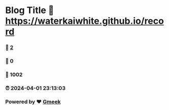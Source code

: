 # Blog Title :link: https://waterkaiwhite.github.io/record 
### :page_facing_up: [2](https://waterkaiwhite.github.io/record/tag.html) 
### :speech_balloon: 0 
### :hibiscus: 1002 
### :alarm_clock: 2024-04-01 23:13:03 
### Powered by :heart: [Gmeek](https://github.com/Meekdai/Gmeek)
